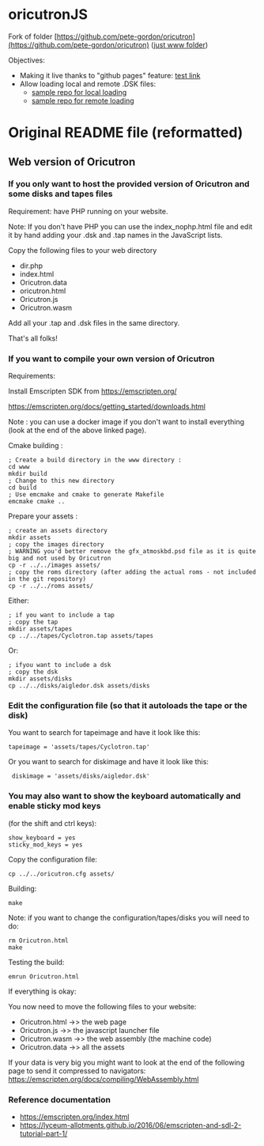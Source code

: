 # oricutronJS
Fork of folder  [https://github.com/pete-gordon/oricutron](https://github.com/pete-gordon/oricutron)  ([just www folder](https://github.com/pete-gordon/oricutron/tree/www/www)) 

Objectives:
- Making it live thanks to "github pages" feature: [test link](https://jumpjack.github.io/oricutronJS/)
- Allow loading local and remote .DSK files:
    - [sample repo for local loading](https://github.com/jumpjack/ReadWriteJS)
    - [sample repo for remote loading](https://github.com/jumpjack/downloader-template)


# Original README file (reformatted)

## Web version of Oricutron

### If you only want to host the provided version of Oricutron and some disks and tapes files

Requirement: have PHP running on your website.

Note: If you don't have PHP you can use the index_nophp.html file and edit it by hand adding your .dsk and .tap names in the JavaScript lists.

Copy the following files to your web directory
- dir.php
- index.html
- Oricutron.data
- oricutron.html
- Oricutron.js
- Oricutron.wasm

Add all your .tap and .dsk files in the same directory.

That's all folks!


### If you want to compile your own version of Oricutron

Requirements:

Install Emscripten SDK from https://emscripten.org/

https://emscripten.org/docs/getting_started/downloads.html

Note : you can use a docker image if you don't want to install everything (look at the end of the above linked page).

Cmake building :

```
; Create a build directory in the www directory :
cd www
mkdir build
; Change to this new directory
cd build
; Use emcmake and cmake to generate Makefile
emcmake cmake ..
```

Prepare your assets :

```
; create an assets directory
mkdir assets
; copy the images directory
; WARNING you'd better remove the gfx_atmoskbd.psd file as it is quite big and not used by Oricutron
cp -r ../../images assets/
; copy the roms directory (after adding the actual roms - not included in the git repository)
cp -r ../../roms assets/
```

Either:

```
; if you want to include a tap
; copy the tap
mkdir assets/tapes
cp ../../tapes/Cyclotron.tap assets/tapes
```

Or:

```
; ifyou want to include a dsk
; copy the dsk
mkdir assets/disks
cp ../../disks/aigledor.dsk assets/disks
```

### Edit the configuration file (so that it autoloads the tape or the disk)

You want to search for tapeimage and have it look like this: 

    tapeimage = 'assets/tapes/Cyclotron.tap'

Or you want to search for diskimage and have it look like this:

     diskimage = 'assets/disks/aigledor.dsk'

### You may also want to show the keyboard automatically and enable sticky mod keys 

(for the shift and ctrl keys):

    show_keyboard = yes
    sticky_mod_keys = yes

Copy the configuration file:

    cp ../../oricutron.cfg assets/

Building:

    make

Note: if you want to change the configuration/tapes/disks you will need to do:

    rm Oricutron.html
    make


Testing the build:

    emrun Oricutron.html 

If everything is okay:

You now need to move the following files to your website:

- Oricutron.html    	->> the web page
- Oricutron.js		->> the javascript launcher file
- Oricutron.wasm		->> the web assembly (the machine code)
- Oricutron.data		->> all the assets

If your data is very big you might want to look at the end of the following page to send it compressed to navigators: https://emscripten.org/docs/compiling/WebAssembly.html


### Reference documentation
- https://emscripten.org/index.html
- https://lyceum-allotments.github.io/2016/06/emscripten-and-sdl-2-tutorial-part-1/
